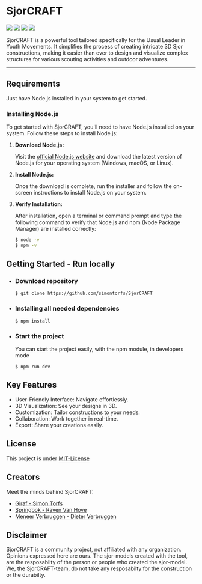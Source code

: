# SjorCRAFT

![](https://img.shields.io/badge/Project_Name-SjorCRAFT-orange.svg)
![](https://img.shields.io/badge/Typescript-blue.svg)
![](https://img.shields.io/badge/Threejs-blue.svg)
![](https://img.shields.io/badge/Project_Status-In_Progress-green.svg)

SjorCRAFT is a powerful tool tailored specifically for the Usual Leader in Youth Movements. It simplifies the process of creating intricate 3D Sjor constructions, making it easier than ever to design and visualize complex structures for various scouting activities and outdoor adventures.

---

## Requirements

Just have Node.js installed in your system to get started.

### Installing Node.js

To get started with SjorCRAFT, you'll need to have Node.js installed on your system. Follow these steps to install Node.js:

1. **Download Node.js:**

   Visit the [official Node.js website](https://nodejs.org/) and download the latest version of Node.js for your operating system (Windows, macOS, or Linux).

2. **Install Node.js:**

   Once the download is complete, run the installer and follow the on-screen instructions to install Node.js on your system.

3. **Verify Installation:**

   After installation, open a terminal or command prompt and type the following command to verify that Node.js and npm (Node Package Manager) are installed correctly:

   ```bash
   $ node -v
   $ npm -v
   ```

## Getting Started - Run locally

- ### Download repository
      $ git clone https://github.com/simontorfs/SjorCRAFT
- ### Installing all needed dependencies

      $ npm install

- ### Start the project

  You can start the project easily, with the npm module, in developers mode

      $ npm run dev

## Key Features

- User-Friendly Interface: Navigate effortlessly.
- 3D Visualization: See your designs in 3D.
- Customization: Tailor constructions to your needs.
- Collaboration: Work together in real-time.
- Export: Share your creations easily.

## License

This project is under [MIT-License](https://choosealicense.com/licenses/mit/)

## Creators

Meet the minds behind SjorCRAFT:

- [Giraf - Simon Torfs](https://github.com/simontorfs)
- [Springbok - Raven Van Hove](https://www.github.com/ravenmyrrdin)
- [Meneer Verbruggen - Dieter Verbruggen](https://github.com/MrDerdiet)

## Disclaimer

SjorCRAFT is a community project, not affiliated with any organization. Opinions expressed here are ours.
The sjor-models created with the tool, are the resposabilty of the person or people who created the sjor-model. We, the SjorCRAFT-team, do not take any resposabilty for the construction or the durabilty.
